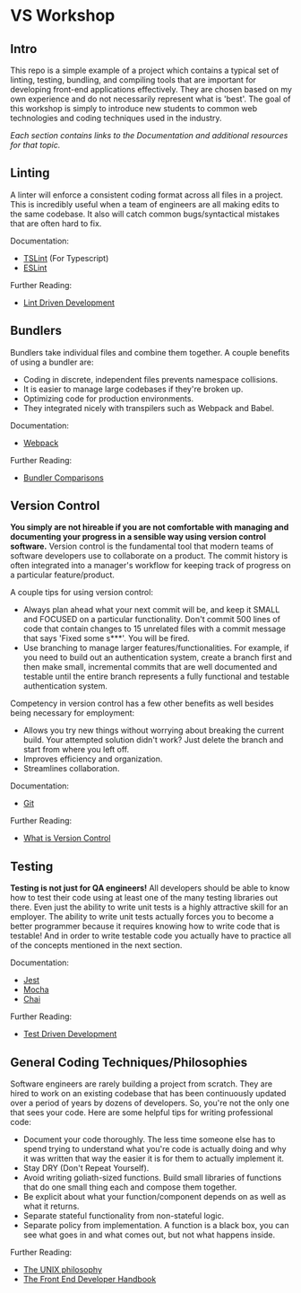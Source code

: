 # VS Workshop

## Intro
This repo is a simple example of a project which contains a typical set of linting, testing, bundling, and compiling tools that are important for developing front-end applications effectively. They are chosen based on my own experience and do not necessarily represent what is 'best'. The goal of this workshop is simply to introduce new students to common web technologies and coding techniques used in the industry.

*Each section contains links to the Documentation and additional resources for that topic.*

## Linting
A linter will enforce a consistent coding format across all files in a project. This is incredibly useful when a team of engineers are all making edits to the same codebase. It also will catch common bugs/syntactical mistakes that are often hard to fix.

Documentation:

- [TSLint](https://palantir.github.io/tslint/) (For Typescript)
- [ESLint](https://eslint.org/)

Further Reading:
- [Lint Driven Development](https://medium.com/@danielsternlicht/thoughts-about-javascript-linters-and-lint-driven-development-7c8f17e7e1a0)

## Bundlers
Bundlers take individual files and combine them together. A couple benefits of using a bundler are:
- Coding in discrete, independent files prevents namespace collisions.
- It is easier to manage large codebases if they're broken up.
- Optimizing code for production environments.
- They integrated nicely with transpilers such as Webpack and Babel.

Documentation:
- [Webpack](https://webpack.js.org/)

Further Reading:
- [Bundler Comparisons](https://medium.com/@ajmeyghani/javascript-bundlers-a-comparison-e63f01f2a364)

## Version Control
**You simply are not hireable if you are not comfortable with managing and documenting your progress in a sensible way using version control software.** Version control is the fundamental tool that modern teams of software developers use to collaborate on a product. The commit history is often integrated into a manager's workflow for keeping track of progress on a particular feature/product. 

A couple tips for using version control:
- Always plan ahead what your next commit will be, and keep it SMALL and FOCUSED on a particular functionality. Don't commit 500 lines of code that contain changes to 15 unrelated files with a commit message that says 'Fixed some s***'. You will be fired.
- Use branching to manage larger features/functionalities. For example, if you need to build out an authentication system, create a branch first and then make small, incremental commits that are well documented and testable until the entire branch represents a fully functional and testable authentication system.

Competency in version control has a few other benefits as well besides being necessary for employment:
- Allows you try new things without worrying about breaking the current build. Your attempted solution didn't work? Just delete the branch and start from where you left off.
- Improves efficiency and organization.
- Streamlines collaboration. 

Documentation:
- [Git](https://git-scm.com/book/en/v2)

Further Reading:
- [What is Version Control](https://www.perforce.com/blog/vcs/what-is-version-control)
## Testing
**Testing is not just for QA engineers!** All developers should be able to know how to test their code using at least one of the many testing libraries out there. Even just the ability to write unit tests is a highly attractive skill for an employer. The ability to write unit tests actually forces you to become a better programmer because it requires knowing how to write code that is testable! And in order to write testable code you actually have to practice all of the concepts mentioned in the next section.

Documentation:
- [Jest](https://jestjs.io/docs/en/getting-started.html)
- [Mocha](https://mochajs.org/)
- [Chai](https://www.chaijs.com/)

Further Reading:
- [Test Driven Development](https://hackernoon.com/introduction-to-test-driven-development-tdd-61a13bc92d92)

## General Coding Techniques/Philosophies
Software engineers are rarely building a project from scratch. They are hired to work on an existing codebase that has been continuously updated over a period of years by dozens of developers. So, you're not the only one that sees your code. Here are some helpful tips for writing professional code:

- Document your code thoroughly. The less time someone else has to spend trying to understand what you're code is actually doing and why it was written that way the easier it is for them to actually implement it.
- Stay DRY (Don't Repeat Yourself).
- Avoid writing goliath-sized functions. Build small libraries of functions that do one small thing each and compose them together.
- Be explicit about what your function/component depends on as well as what it returns.
- Separate stateful functionality from non-stateful logic.
- Separate policy from implementation. A function is a black box, you can see what goes in and what comes out, but not what happens inside. 

Further Reading:
- [The UNIX philosophy](https://homepage.cs.uri.edu/~thenry/resources/unix_art/ch01s06.html)
- [The Front End Developer Handbook](https://frontendmasters.com/books/front-end-handbook/2019/)



